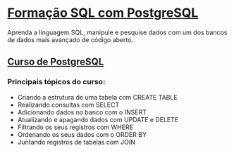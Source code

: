 # [Formação SQL com PostgreSQL](https://cursos.alura.com.br/formacao-postgresql)
Aprenda a linguagem SQL, manipule e pesquise dados com um dos bancos de dados mais avançado de código aberto.
## [Curso de PostgreSQL](https://cursos.alura.com.br/course/introducao-postgresql-primeiros-passos)


### Principais tópicos do curso:

- Criando a estrutura de uma tabela com CREATE TABLE
- Realizando consultas com SELECT
- Adicionando dados no banco com o INSERT
- Atualizando e apagando dados com UPDATE e DELETE
- Filtrando os seus registros com WHERE
- Ordenando os seus dados com o ORDER BY
- Juntando registros de tabelas com JOIN
